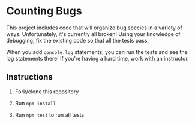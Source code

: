 # Counting Bugs

This project includes code that will organize bug species in a variety of ways. Unfortunately, it's currently all broken! Using your knowledge of debugging, fix the existing code so that all the tests pass.

When you add `console.log` statements, you can run the tests and see the log statements there! If you're having a hard time, work with an instructor.

## Instructions

1. Fork/clone this repository

1. Run `npm install`

1. Run `npm test` to run all tests
